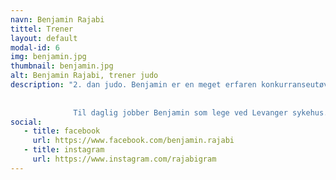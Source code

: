 ```yaml
---
navn: Benjamin Rajabi
tittel: Trener
layout: default
modal-id: 6
img: benjamin.jpg
thumbnail: benjamin.jpg
alt: Benjamin Rajabi, trener judo
description: "2. dan judo. Benjamin er en meget erfaren konkurranseutøver i judo og trener for judopartiet.
              
              
              Til daglig jobber Benjamin som lege ved Levanger sykehus."
social:
   - title: facebook
     url: https://www.facebook.com/benjamin.rajabi
   - title: instagram
     url: https://www.instagram.com/rajabigram
---
```

